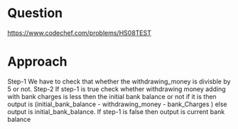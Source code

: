 # Question
https://www.codechef.com/problems/HS08TEST

# Approach
Step-1 
  We have to check that whether the withdrawing_money is divisble by 5 or not. 
Step-2 If step-1 is true check whether withdrawing money adding with bank charges is less then the initial bank balance or not if it is then output is (initial_bank_balance - withdrawing_money - bank_Charges ) else output is initial_bank_balance. 
               If step-1 is false then output is current bank balance

